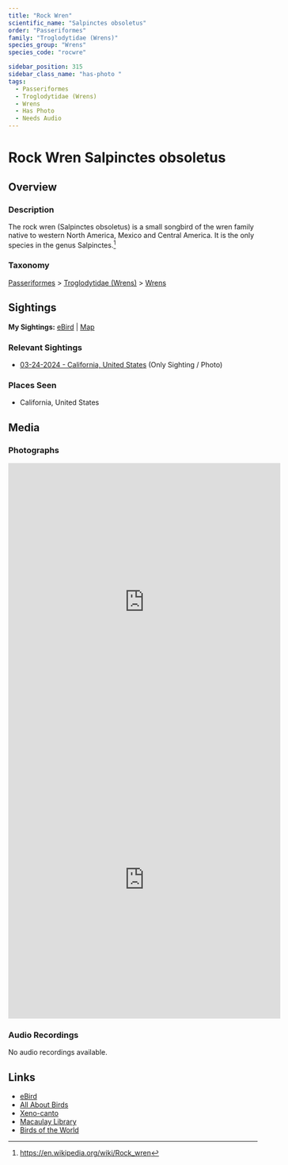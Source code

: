 ```yaml
---
title: "Rock Wren"
scientific_name: "Salpinctes obsoletus"
order: "Passeriformes"
family: "Troglodytidae (Wrens)"
species_group: "Wrens"
species_code: "rocwre"

sidebar_position: 315
sidebar_class_name: "has-photo "
tags: 
  - Passeriformes
  - Troglodytidae (Wrens)
  - Wrens
  - Has Photo
  - Needs Audio
---
```


# Rock Wren <span className='sci_name'>Salpinctes obsoletus</span>

## Overview

### Description
The rock wren (Salpinctes obsoletus) is a small songbird of the wren family native to western North America, Mexico and Central America.  It is the only species in the genus Salpinctes.[^1]

[^1]: https://en.wikipedia.org/wiki/Rock_wren

### Taxonomy
[Passeriformes](/tags/passeriformes) > [Troglodytidae (Wrens)](/tags/troglodytidae-wrens) > [Wrens](/tags/wrens)


## Sightings

**My Sightings:** [eBird](https://ebird.org/lifelist?r=world&time=life&spp=rocwre) | [Map](/map?species_code=rocwre)

### Relevant Sightings

* [03-24-2024 - California, United States](https://ebird.org/checklist/S165849468) (Only Sighting / Photo)

### Places Seen

* California, United States



## Media
### Photographs
<iframe src="https://macaulaylibrary.org/asset/616427612/embed" width="550" height="560" frameborder="0" allowfullscreen></iframe>
<iframe src="https://macaulaylibrary.org/asset/616427604/embed" width="550" height="560" frameborder="0" allowfullscreen></iframe>

### Audio Recordings
No audio recordings available.

## Links
* [eBird](https://ebird.org/species/rocwre) 
* [All About Birds](https://www.allaboutbirds.org/guide/rocwre) 
* [Xeno-canto](https://www.xeno-canto.org/species/salpinctes-obsoletus) 
* [Macaulay Library](https://search.macaulaylibrary.org/catalog?taxonCode=rocwre&sort=rating_rank_desc)
* [Birds of the World](https://birdsoftheworld.org/bow/species/rocwre)
